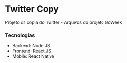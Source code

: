 # Twitter Copy
Projeto da cópia do Twitter - Arquivos do projeto GoWeek

### Tecnologias
- Backend:
Node.JS
- Frontend:
React.JS
- Mobile:
React Native
